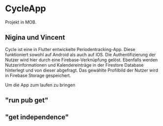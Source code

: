 # CycleApp

Projekt in MOB.

## Nigina und Vincent

Cycle ist eine in Flutter entwickelte Periodentracking-App.
Diese funktioniert sowohl auf Android als auch auf IOS.
Die Authentifizierung der Nutzer wird hier durch eine Firebase-Verknüpfung gelöst.
Ebenfalls werden Nutzerinformationen und Kalendereinträge in der Firestore Database hinterlegt und von dieser abgefragt.
Das gewählte Profilbild der Nutzer wird in Firebase Storage gespeichert.


Um die App zum laufen zu bringen 
## "run pub get" 
## "get independence"

